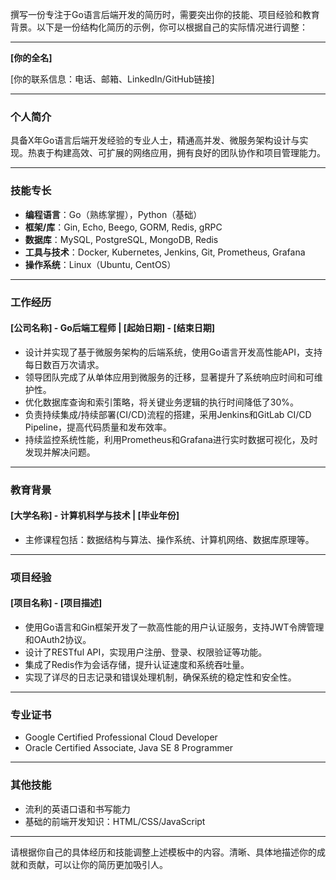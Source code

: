 撰写一份专注于Go语言后端开发的简历时，需要突出你的技能、项目经验和教育背景。以下是一份结构化简历的示例，你可以根据自己的实际情况进行调整：

---

**[你的全名]**

[你的联系信息：电话、邮箱、LinkedIn/GitHub链接]

---

### 个人简介

具备X年Go语言后端开发经验的专业人士，精通高并发、微服务架构设计与实现。热衷于构建高效、可扩展的网络应用，拥有良好的团队协作和项目管理能力。

---

### 技能专长

- **编程语言**：Go（熟练掌握），Python（基础）
- **框架/库**：Gin, Echo, Beego, GORM, Redis, gRPC
- **数据库**：MySQL, PostgreSQL, MongoDB, Redis
- **工具与技术**：Docker, Kubernetes, Jenkins, Git, Prometheus, Grafana
- **操作系统**：Linux（Ubuntu, CentOS）

---

### 工作经历

#### [公司名称] - Go后端工程师 | [起始日期] - [结束日期]

- 设计并实现了基于微服务架构的后端系统，使用Go语言开发高性能API，支持每日数百万次请求。
- 领导团队完成了从单体应用到微服务的迁移，显著提升了系统响应时间和可维护性。
- 优化数据库查询和索引策略，将关键业务逻辑的执行时间降低了30%。
- 负责持续集成/持续部署(CI/CD)流程的搭建，采用Jenkins和GitLab CI/CD Pipeline，提高代码质量和发布效率。
- 持续监控系统性能，利用Prometheus和Grafana进行实时数据可视化，及时发现并解决问题。

---

### 教育背景

#### [大学名称] - 计算机科学与技术 | [毕业年份]

- 主修课程包括：数据结构与算法、操作系统、计算机网络、数据库原理等。

---

### 项目经验

#### [项目名称] - [项目描述]

- 使用Go语言和Gin框架开发了一款高性能的用户认证服务，支持JWT令牌管理和OAuth2协议。
- 设计了RESTful API，实现用户注册、登录、权限验证等功能。
- 集成了Redis作为会话存储，提升认证速度和系统吞吐量。
- 实现了详尽的日志记录和错误处理机制，确保系统的稳定性和安全性。

---

### 专业证书

- Google Certified Professional Cloud Developer
- Oracle Certified Associate, Java SE 8 Programmer

---

### 其他技能

- 流利的英语口语和书写能力
- 基础的前端开发知识：HTML/CSS/JavaScript

---

请根据你自己的具体经历和技能调整上述模板中的内容。清晰、具体地描述你的成就和贡献，可以让你的简历更加吸引人。